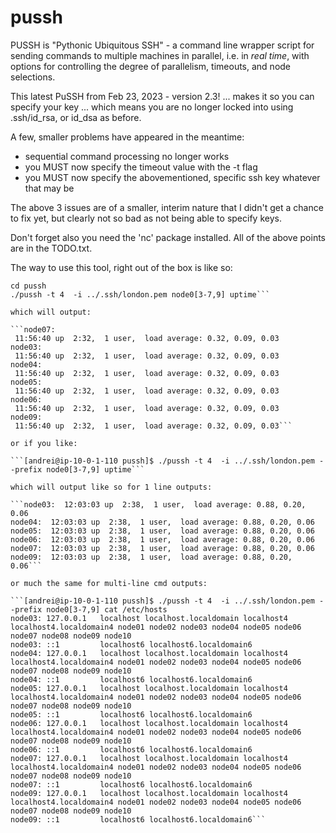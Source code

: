pussh
=====

PUSSH is "Pythonic Ubiquitous SSH" - a command line wrapper script for 
sending commands to multiple machines in parallel, i.e. in *real time*, with 
options for controlling the degree of parallelism, timeouts, and node selections.

This latest PuSSH from Feb 23, 2023 - version 2.3! ...  makes it so you can specify 
your key ... which means you are no longer locked into using .ssh/id_rsa, or id_dsa as
before.

A few, smaller problems have appeared in the meantime:

- sequential command processing no longer works
- you MUST now specify the timeout value with the -t flag 
- you MUST now specify the abovementioned, specific ssh key whatever that may be

The above 3 issues are of a smaller, interim nature that I didn't get a chance to fix yet, but 
clearly not so bad as not being able to specify keys. 

Don't forget also you need the 'nc' package installed. All of the above points are in the
TODO.txt.

The way to use this tool, right out of the box is like so:

```git clone https://github.com/linksonice/pussh.git
cd pussh
./pussh -t 4  -i ../.ssh/london.pem node0[3-7,9] uptime```

which will output:

```node07:
 11:56:40 up  2:32,  1 user,  load average: 0.32, 0.09, 0.03
node03:
 11:56:40 up  2:32,  1 user,  load average: 0.32, 0.09, 0.03
node04:
 11:56:40 up  2:32,  1 user,  load average: 0.32, 0.09, 0.03
node05:
 11:56:40 up  2:32,  1 user,  load average: 0.32, 0.09, 0.03
node06:
 11:56:40 up  2:32,  1 user,  load average: 0.32, 0.09, 0.03
node09:
 11:56:40 up  2:32,  1 user,  load average: 0.32, 0.09, 0.03```

or if you like:

```[andrei@ip-10-0-1-110 pussh]$ ./pussh -t 4  -i ../.ssh/london.pem --prefix node0[3-7,9] uptime```

which will output like so for 1 line outputs:

```node03:  12:03:03 up  2:38,  1 user,  load average: 0.88, 0.20, 0.06
node04:  12:03:03 up  2:38,  1 user,  load average: 0.88, 0.20, 0.06
node05:  12:03:03 up  2:38,  1 user,  load average: 0.88, 0.20, 0.06
node06:  12:03:03 up  2:38,  1 user,  load average: 0.88, 0.20, 0.06
node07:  12:03:03 up  2:38,  1 user,  load average: 0.88, 0.20, 0.06
node09:  12:03:03 up  2:38,  1 user,  load average: 0.88, 0.20, 0.06```

or much the same for multi-line cmd outputs:

```[andrei@ip-10-0-1-110 pussh]$ ./pussh -t 4  -i ../.ssh/london.pem --prefix node0[3-7,9] cat /etc/hosts
node03: 127.0.0.1   localhost localhost.localdomain localhost4 localhost4.localdomain4 node01 node02 node03 node04 node05 node06 node07 node08 node09 node10
node03: ::1         localhost6 localhost6.localdomain6
node04: 127.0.0.1   localhost localhost.localdomain localhost4 localhost4.localdomain4 node01 node02 node03 node04 node05 node06 node07 node08 node09 node10
node04: ::1         localhost6 localhost6.localdomain6
node05: 127.0.0.1   localhost localhost.localdomain localhost4 localhost4.localdomain4 node01 node02 node03 node04 node05 node06 node07 node08 node09 node10
node05: ::1         localhost6 localhost6.localdomain6
node06: 127.0.0.1   localhost localhost.localdomain localhost4 localhost4.localdomain4 node01 node02 node03 node04 node05 node06 node07 node08 node09 node10
node06: ::1         localhost6 localhost6.localdomain6
node07: 127.0.0.1   localhost localhost.localdomain localhost4 localhost4.localdomain4 node01 node02 node03 node04 node05 node06 node07 node08 node09 node10
node07: ::1         localhost6 localhost6.localdomain6
node09: 127.0.0.1   localhost localhost.localdomain localhost4 localhost4.localdomain4 node01 node02 node03 node04 node05 node06 node07 node08 node09 node10
node09: ::1         localhost6 localhost6.localdomain6```

